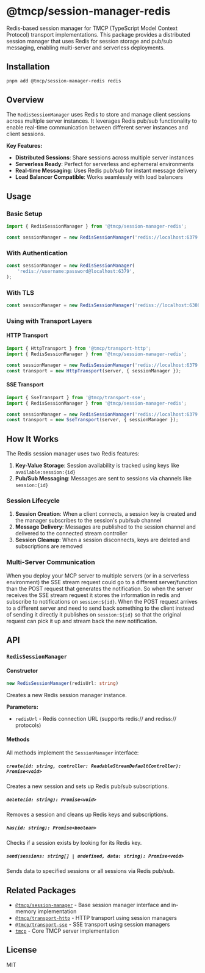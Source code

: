 # @tmcp/session-manager-redis

Redis-based session manager for TMCP (TypeScript Model Context Protocol) transport implementations. This package provides a distributed session manager that uses Redis for session storage and pub/sub messaging, enabling multi-server and serverless deployments.

## Installation

```bash
pnpm add @tmcp/session-manager-redis redis
```

## Overview

The `RedisSessionManager` uses Redis to store and manage client sessions across multiple server instances. It leverages Redis pub/sub functionality to enable real-time communication between different server instances and client sessions.

**Key Features:**

- **Distributed Sessions**: Share sessions across multiple server instances
- **Serverless Ready**: Perfect for serverless and ephemeral environments
- **Real-time Messaging**: Uses Redis pub/sub for instant message delivery
- **Load Balancer Compatible**: Works seamlessly with load balancers

## Usage

### Basic Setup

```javascript
import { RedisSessionManager } from '@tmcp/session-manager-redis';

const sessionManager = new RedisSessionManager('redis://localhost:6379');
```

### With Authentication

```javascript
const sessionManager = new RedisSessionManager(
	'redis://username:password@localhost:6379',
);
```

### With TLS

```javascript
const sessionManager = new RedisSessionManager('rediss://localhost:6380');
```

### Using with Transport Layers

#### HTTP Transport

```javascript
import { HttpTransport } from '@tmcp/transport-http';
import { RedisSessionManager } from '@tmcp/session-manager-redis';

const sessionManager = new RedisSessionManager('redis://localhost:6379');
const transport = new HttpTransport(server, { sessionManager });
```

#### SSE Transport

```javascript
import { SseTransport } from '@tmcp/transport-sse';
import { RedisSessionManager } from '@tmcp/session-manager-redis';

const sessionManager = new RedisSessionManager('redis://localhost:6379');
const transport = new SseTransport(server, { sessionManager });
```

## How It Works

The Redis session manager uses two Redis features:

1. **Key-Value Storage**: Session availability is tracked using keys like `available:session:{id}`
2. **Pub/Sub Messaging**: Messages are sent to sessions via channels like `session:{id}`

### Session Lifecycle

1. **Session Creation**: When a client connects, a session key is created and the manager subscribes to the session's pub/sub channel
2. **Message Delivery**: Messages are published to the session channel and delivered to the connected stream controller
3. **Session Cleanup**: When a session disconnects, keys are deleted and subscriptions are removed

### Multi-Server Communication

When you deploy your MCP server to multiple servers (or in a serverless environment) the SSE stream request could go to a different server/function than the POST request that generates the notification. So when the server receives the SSE stream request it stores the information in redis and subscribe to notifications on `session:${id}`. When the POST request arrives to a different server and need to send back something to the client instead of sending it directly it publishes on `session:${id}` so that the original request can pick it up and stream back the new notification.

## API

### `RedisSessionManager`

#### Constructor

```typescript
new RedisSessionManager(redisUrl: string)
```

Creates a new Redis session manager instance.

**Parameters:**

- `redisUrl` - Redis connection URL (supports redis:// and rediss:// protocols)

#### Methods

All methods implement the `SessionManager` interface:

##### `create(id: string, controller: ReadableStreamDefaultController): Promise<void>`

Creates a new session and sets up Redis pub/sub subscriptions.

##### `delete(id: string): Promise<void>`

Removes a session and cleans up Redis keys and subscriptions.

##### `has(id: string): Promise<boolean>`

Checks if a session exists by looking for its Redis key.

##### `send(sessions: string[] | undefined, data: string): Promise<void>`

Sends data to specified sessions or all sessions via Redis pub/sub.

## Related Packages

- [`@tmcp/session-manager`](../session-manager) - Base session manager interface and in-memory implementation
- [`@tmcp/transport-http`](../transport-http) - HTTP transport using session managers
- [`@tmcp/transport-sse`](../transport-sse) - SSE transport using session managers
- [`tmcp`](../tmcp) - Core TMCP server implementation

## License

MIT
